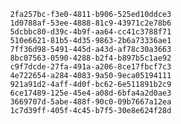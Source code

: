 
                2fa257bc-f3e0-4811-b906-525ed10ddce3
                1d0788af-53ee-4888-81c9-43971c2e78b6
                5dcbbc80-d39c-4b9f-aa64-cc41c3788f71
                510e6621-81b5-4d35-9863-2b6a73336ae1
                7ff36d98-5491-445d-a43d-af78c30a3663
                8bc07563-0590-4288-b2f4-b897b5c1ae92
                c9f7dcde-27fa-491a-a206-8ce17fbcf7c3
                4e722654-a284-4083-9a50-9eca05194111
                921a91d2-4aff-4d0f-bc62-6e511891b2c9
                6ce17489-125e-45e4-a08d-6bfa4a2d0ae3
                3669707d-5abe-488f-90c0-09b7667a12ea
                1c7d39ff-405f-4c45-b7f5-30e8e624f28d
                